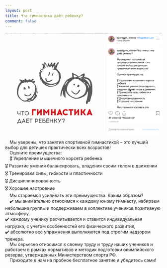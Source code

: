 ```yaml
---
layout: post
title: Что гимнастика даёт ребенку?
comment: false
---
```

![Текст поста]( /sample/i/daet.png)

⠀
Мы уверены, что занятия спортивной гимнастикой – это лучший выбор для детишек практически всех возрастов!  
⠀
Оцените преимущества:  
⠀
🎖️ Укрепление мышечного корсета ребенка  
🎖️ Развитие умения балансировать, владения своим телом в движении   
🎖️ Тренировка силы, гибкости и пластичности  
🎖️ Дисциплинированность  
🎖️ Хорошее настроение  
⠀
Мы стараемся усиливать эти преимущества. Каким образом?  
⠀
✔️ мы внимательно относимся к каждому юному гимнасту, набираем небольшие группы и поддерживаем в коллективе учеников позитивную атмосферу,  
✔️ каждому ученику расчитывается и ставится индивидуальная нагрузка, с учетом особенностей его физического развития,  
✔️ абсолютно все упражнения выполняются под строгим надзором тренера.  
⠀
Мы серьезно относимся к своему труду и труду наших учеников и работаем в рамках нормативов и методик подготовки олимпийского резерва, утвержденных Министерством спорта РФ.  
⠀
Приходите к нам на пробное бесплатное занятие и убедитесь сами!  
